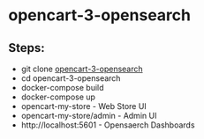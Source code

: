 # opencart-3-opensearch
## Steps:
* git clone [opencart-3-opensearch](https://github.com/vbr8l/opencart-3-opensearch.git)
* cd opencart-3-opensearch
* docker-compose build
* docker-compose up
* opencart-my-store - Web Store UI
* opencart-my-store/admin - Admin UI
* http://localhost:5601 - Opensaerch Dashboards
